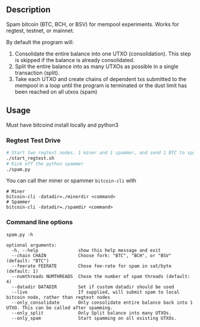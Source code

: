 ## Description
Spam bitcoin (BTC, BCH, or BSV) for mempool experiments. Works for regtest, testnet, or mainnet.

By default the program will:

1. Consolidate the entire balance into one UTXO (consolidation). This step is skipped if the balance is already consolidated.
2. Split the entire balance into as many UTXOs as possible in a single transaction (split).
3. Take each UTXO and create chains of dependent txs submitted to the mempool in a loop until the program is terminated or the dust limit has been reached on all utxos (spam)

## Usage

Must have bitcoind install locally and python3

### Regtest Test Drive
```bash
# Start two regtest nodes. 1 miner and 1 spammer, and send 1 BTC to spammer
./start_regtest.sh
# Kick off the python spammer
./spam.py
```

You can call ther miner or spammer `bitcoin-cli` with
```
# Miner
bitcoin-cli -datadir=./minerdir <command>
# Spammer
bitcoin-cli -datadir=./spamdir <command>
```

### Command line options
```
spam.py -h

optional arguments:
  -h, --help               show this help message and exit
  --chain CHAIN            Choose fork: "BTC", "BCH", or "BSV" (default: "BTC")
  --feerate FEERATE        Chose fee-rate for spam in sat/byte (default: 1)
  --numthreads NUMTHREADS  Chose the number of spam threads (default: 4)
  --datadir DATADIR        Set if custom datadir should be used
  --live                   If supplied, will submit spam to local bitcoin node, rather than regtest nodes
  --only_consolidate       Only consolidate entire balance back into 1 UTXO. This can be called after spamming.
  --only_split             Only Split balance into many UTXOs.
  --only_spam              Start spamming on all existing UTXOs.
```
